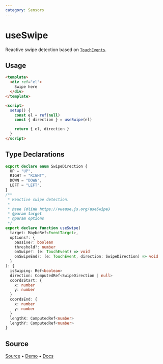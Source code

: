 ```yaml
---
category: Sensors
---
```


# useSwipe

Reactive swipe detection based on [`TouchEvents`](https://developer.mozilla.org/en-US/docs/Web/API/TouchEvent).

## Usage

```html {16-20}
<template>
  <div ref="el">
    Swipe here
  </div>
</template>

<script>
  setup() {
    const el = ref(null)
    const { direction } = useSwipe(el)

    return { el, direction }
  } 
</script>
```

<!--FOOTER_STARTS-->
## Type Declarations

```typescript
export declare enum SwipeDirection {
  UP = "UP",
  RIGHT = "RIGHT",
  DOWN = "DOWN",
  LEFT = "LEFT",
}
/**
 * Reactive swipe detection.
 *
 * @see {@link https://vueuse.js.org/useSwipe}
 * @param target
 * @param options
 */
export declare function useSwipe(
  target: MaybeRef<EventTarget>,
  options?: {
    passive?: boolean
    threshold?: number
    onSwipe?: (e: TouchEvent) => void
    onSwipeEnd?: (e: TouchEvent, direction: SwipeDirection) => void
  }
): {
  isSwiping: Ref<boolean>
  direction: ComputedRef<SwipeDirection | null>
  coordsStart: {
    x: number
    y: number
  }
  coordsEnd: {
    x: number
    y: number
  }
  lengthX: ComputedRef<number>
  lengthY: ComputedRef<number>
}
```

## Source

[Source](https://github.com/vueuse/vueuse/blob/main/packages/core/useSwipe/index.ts) • [Demo](https://github.com/vueuse/vueuse/blob/main/packages/core/useSwipe/demo.vue) • [Docs](https://github.com/vueuse/vueuse/blob/main/packages/core/useSwipe/index.md)


<!--FOOTER_ENDS-->
